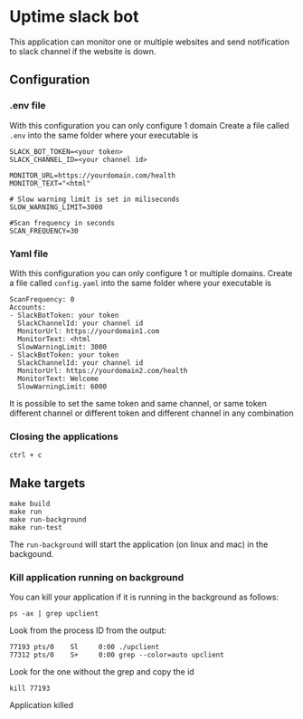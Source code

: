 # Uptime slack bot

This application can monitor one or multiple websites and send notification to slack channel if the website is down.

## Configuration

### .env file
With this configuration you can only configure 1 domain
Create a file called ```.env``` into the same folder where your executable is

```
SLACK_BOT_TOKEN=<your token>
SLACK_CHANNEL_ID=<your channel id>

MONITOR_URL=https://yourdomain.com/health
MONITOR_TEXT="<html"

# Slow warning limit is set in miliseconds
SLOW_WARNING_LIMIT=3000

#Scan frequency in seconds
SCAN_FREQUENCY=30
```

### Yaml file
With this configuration you can only configure 1 or multiple domains.
Create a file called ```config.yaml``` into the same folder where your executable is

```
ScanFrequency: 0
Accounts:
- SlackBotToken: your token
  SlackChannelId: your channel id
  MonitorUrl: https://yourdomain1.com
  MonitorText: <html
  SlowWarningLimit: 3000
- SlackBotToken: your token
  SlackChannelId: your channel id
  MonitorUrl: https://yourdomain2.com/health
  MonitorText: Welcome 
  SlowWarningLimit: 6000
```

It is possible to set the same token and same channel, or same token different channel or different token and different channel in any combination

### Closing the applications
```
ctrl + c
```


## Make targets
```
make build
make run
make run-background
make run-test
```

The ```run-background``` will start the application (on linux and mac) in the backgound.

### Kill application running on background

You can kill your application if it is running in the background as follows:

```
ps -ax | grep upclient
```

Look from the process ID from the output:
```
77193 pts/0    Sl     0:00 ./upclient
77312 pts/0    S+     0:00 grep --color=auto upclient
```

Look for the one without the grep and copy the id
```
kill 77193
```

Application killed


